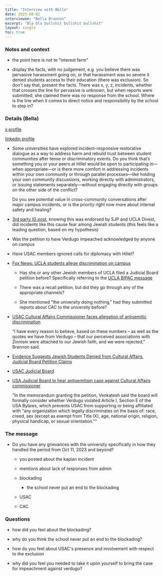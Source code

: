 ```yaml
---
title: "Interview with Bella"
date: 2025-08-02
interviewee: "Bella Brannon"
excerpt: "Bla bla bullshit bullshit bullshit"
layout: single
toc: true
---
```



### Notes and context

- the point here is not to "interest farm"

- display the facts, with no judgement, e.g. you believe there was pervasive harassment going on, or that harassment was so severe it denied students access to their education (there was exclusion). So don't say that, present the facts. There was x, y, z, incidents, whether that crosses the line for pervasive is unknown, but when reports were submitted, she claimed there was no response from the school. Where is the line when it comes to direct notice and responsibility by the school to step in? 















































### Details (Bella)

[x profile](https://x.com/belllabrannon)

[linkedin profile](https://www.linkedin.com/in/bella-brannon-11108a218/)

- Some universities have explored incident-responsive restorative dialogue as a way to address harm and rebuild trust between student communities after tense or discriminatory events. Do you think that’s something you or your peers at Hillel would be open to participating in—when appropriate—or is there more comfort in addressing incidents within your own community or through parallel processes—like holding your own community discussions, working directly with administrators, or issuing statements separately—without engaging directly with groups on the other side of the conflict?

    Do you see potential value in cross-community conversations after major campus incidents, or is the priority right now more about internal safety and healing?

- [3rd party IG post](https://www.instagram.com/reel/C4yVx9crpDa/), knowing this was endorsed by SJP and UCLA Divest, did incidents like this cause fear among Jewish students (this feels like a leading question, based on my hypothesis)

- Was the petition to have Verdugo impeached acknowledged by anyone on campus

- Have USAC members ignored calls for diplomacy with Hillel? 

- [Fox News: UCLA students allege discrimination on campus](https://noticias.foxnews.com/video/6365452331112)

    - Has she or any other Jewish members of UCLA filed a Judicial Board petition before? Specifically referring to the [UCLA BIPAC message](https://www.instagram.com/p/C3a68r6uAHC/?igsh=ZWMyNDBlOTQyNg%3D%3D&img_index=3)

    - There was a recall petition, but did they go through any of the appropriate channels? 

    - She mentioned "the university doing nothing," had they submitted reports about CAC to the university before? 

- [USAC Cultural Affairs Commissioner faces allegation of antisemitic discrimination](https://dailybruin.com/2024/11/29/usac-cultural-affairs-commissioner-faces-allegation-of-antisemitic-discrimination)

    “I have every reason to believe, based on these numbers – as well as the quotes we have from Verdugo – that our perceived associations with Zionism were attached to our Jewish faith, and we were rejected,” Brannon said.

- [Evidence Suggests Jewish Students Denied from Cultural Affairs, Judicial Board Petition Claims](https://haam.org/evidence-suggests-jewish-students-denied-from-cultural-affairs-judicial-board-petition-claims/)

- [USAC Judicial Board](https://static1.squarespace.com/static/6508fc8793db9d26ceab8952/t/674fef1a6bb1423092cf8e48/1733291803166/Bella+Brannon+Memorandum+.pdf)

- [USA Judicial Board to hear antisemitism case against Cultural Affairs commissioner](https://dailybruin.com/2024/12/03/usa-judicial-board-to-hear-antisemitism-case-against-cultural-affairs-commissioner)

    "In the memorandum granting the petition, Venkatesh said the board will formally consider whether Verdugo violated Article I, Section E of the USA Bylaws, which prevents USAC from supporting or being affiliated with “any organization which legally discriminates on the basis of: race, creed, sex (except as exempt from Title IX), age, national origin, religion, physical handicap, or sexual orientation.”"

### The message

- Do you have any grievances with the university specifically in how they handled the period from Oct 11, 2023 and beyond? 

    - you posted about the kaplan incident

    - mentions about lack of responses from admin

    - blockading

        - the school never put an end to the blockading 

    - USAC

    - CAC 

### Questions 

- how did you feel about the blockading? 

- why do you think the school never put an end to the blockading? 

- how do you feel about USAC's presence and involvement with respect to the exclusion 

- why did you feel you needed to take it upon yourself to bring the case for impeachment against verdugo? 



